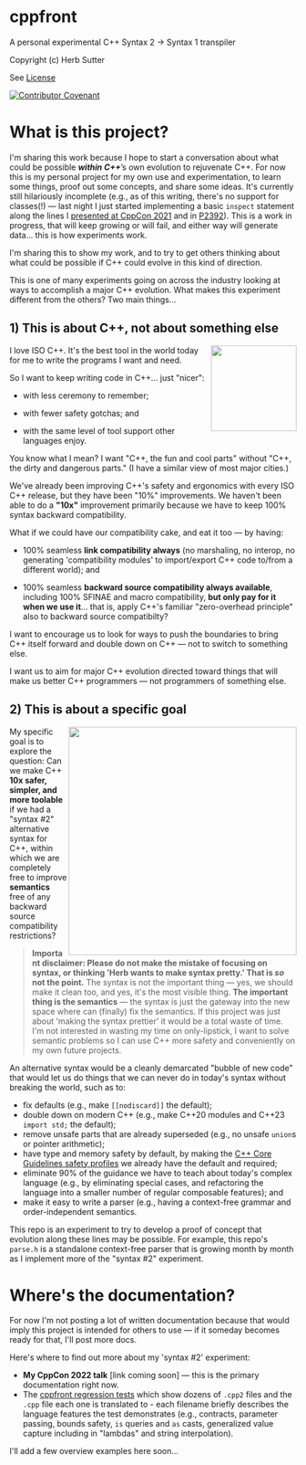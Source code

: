 # cppfront

A personal experimental C++ Syntax 2 -> Syntax 1 transpiler

Copyright (c) Herb Sutter

See [License](LICENSE)

[![Contributor Covenant](https://img.shields.io/badge/Contributor%20Covenant-2.1-4baaaa.svg)](code_of_conduct.md)

# What is this project?

I'm sharing this work because I hope to start a conversation about what could be possible _**within C++**_’s own evolution to rejuvenate C++. For now this is my personal project for my own use and experimentation, to learn some things, proof out some concepts, and share some ideas. It's currently still hilariously incomplete (e.g., as of this writing, there's no support for classes(!) — last night I just started implementing a basic `inspect` statement along the lines I [presented at CppCon 2021](https://www.youtube.com/watch?v=raB_289NxBk) and in [P2392](https://wg21.link/p2392)). This is a work in progress, that will keep growing or will fail, and either way will generate data... this is how experiments work.

I'm sharing this to show my work, and to try to get others thinking about what could be possible if C++ could evolve in this kind of direction.

This is one of many experiments going on across the industry looking at ways to accomplish a major C++ evolution. What makes this experiment different from the others? Two main things...

## 1) This is about C++, not about something else

<image align="right" width="150" src="https://user-images.githubusercontent.com/1801526/188887745-23e0c3a0-3ea7-4589-993c-f54fe662b107.png"> I love ISO C++. It's the best tool in the world today for me to write the programs I want and need.
    
So I want to keep writing code in C++... just "nicer":
    
- with less ceremony to remember;

- with fewer safety gotchas; and

- with the same level of tool support other languages enjoy.

You know what I mean? I want "C++, the fun and cool parts" without "C++, the dirty and dangerous parts." (I have a similar view of most major cities.)
    
We've already been improving C++'s safety and ergonomics with every ISO C++ release, but they have been "10%" improvements. We haven't been able to do a **"10x"** improvement primarily because we have to keep 100% syntax backward compatibility.

What if we could have our compatibility cake, and eat it too — by having:

- 100% seamless **link compatibility always** (no marshaling, no interop, no generating 'compatibility modules' to import/export C++ code to/from a different world); and
    
- 100% seamless **backward source compatibility always available**, including 100% SFINAE and macro compatibility, **but only pay for it when we use it**... that is, apply C++'s familiar "zero-overhead principle" also to backward source compatibilty?

I want to encourage us to look for ways to push the boundaries to bring C++ itself forward and double down on C++ — not to switch to something else.
    
I want us to aim for major C++ evolution directed toward things that will make us better C++ programmers — not programmers of something else.

    
## 2) This is about a specific goal
    
<image align="right" width="400" src="https://user-images.githubusercontent.com/1801526/188898468-17e5ce70-d417-48d6-b204-ad9e4caa30ed.png"> My specific goal is to explore the question: Can we make C++ **10x safer, simpler, and more toolable** if we had a "syntax #2" alternative syntax for C++, within which we are completely free to improve **semantics** free of any backward source compatibility restrictions?
    
> **Important disclaimer: Please do not make the mistake of focusing on syntax, or thinking 'Herb wants to make syntax pretty.' That is _so_ not the point.** The syntax is not the important thing — yes, we should make it clean too, and yes, it's the most visible thing. **The important thing is the semantics** — the syntax is just the gateway into the new space where can (finally) fix the semantics. If this project was just about 'making the syntax prettier' it would be a total waste of time. I'm not interested in wasting my time on only-lipstick, I want to solve semantic problems so I can use C++ more safety and conveniently on my own future projects.

An alternative syntax would be a cleanly demarcated "bubble of new code" that would let us do things that we can never do in today's syntax without breaking the world, such as to:

- fix defaults (e.g., make `[[nodiscard]]` the default);
- double down on modern C++ (e.g., make C++20 modules and C++23 `import std;` the default);
- remove unsafe parts that are already superseded (e.g., no unsafe `union`s or pointer arithmetic);
- have type and memory safety by default, by making the [C++ Core Guidelines safety profiles](https://isocpp.github.io/CppCoreGuidelines/CppCoreGuidelines#S-profile) we already have the default and required;
- eliminate 90% of the guidance we have to teach about today's complex language (e.g., by eliminating special cases, and refactoring the language into a smaller number of regular composable features); and
- make it easy to write a parser (e.g., having a context-free grammar and order-independent semantics.
   
This repo is an experiment to try to develop a proof of concept that evolution along these lines may be possible. For example, this repo's `parse.h` is a standalone context-free parser that is growing month by month as I implement more of the "syntax #2" experiment.

# Where's the documentation?

For now I'm not posting a lot of written documentation because that would imply this project is intended for others to use — if it someday becomes ready for that, I'll post more docs.

Here's where to find out more about my 'syntax #2' experiment:

- **My CppCon 2022 talk** [link coming soon] — this is the primary documentation right now.
- The [cppfront regression tests](https://github.com/hsutter/cppfront/tree/main/regression-tests/test-results) which show dozens of `.cpp2` files and the `.cpp` file each one is translated to - each filename briefly describes the language features the test demonstrates (e.g., contracts, parameter passing, bounds safety, `is` queries and `as` casts, generalized value capture including in "lambdas" and string interpolation).

I'll add a few overview examples here soon...
